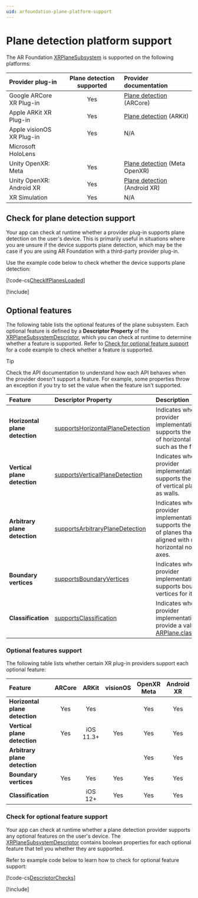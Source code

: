 ```yaml
---
uid: arfoundation-plane-platform-support
---
```

# Plane detection platform support

The AR Foundation [XRPlaneSubsystem](xref:UnityEngine.XR.ARSubsystems.XRPlaneSubsystem) is supported on the following platforms:

| Provider plug-in | Plane detection supported | Provider documentation |
| :--------------- | :-----------------------: | :--------------------- |
| Google ARCore XR Plug-in | Yes | [Plane detection](xref:arcore-plane-detection) (ARCore) |
| Apple ARKit XR Plug-in | Yes | [Plane detection](xref:arkit-plane-detection) (ARKit) |
| Apple visionOS XR Plug-in | Yes | N/A |
| Microsoft HoloLens | | |
| Unity OpenXR: Meta | Yes | [Plane detection](xref:meta-openxr-planes) (Meta OpenXR) |
| Unity OpenXR: Android XR | Yes | [Plane detection](xref:androidxr-openxr-plane-detection) (Android XR) |
| XR Simulation | Yes | N/A |

## Check for plane detection support

Your app can check at runtime whether a provider plug-in supports plane detection on the user's device. This is primarily useful in situations where you are unsure if the device supports plane detection, which may be the case if you are using AR Foundation with a third-party provider plug-in.

Use the example code below to check whether the device supports plane detection:

[!code-cs[CheckIfPlanesLoaded](../../../Tests/Runtime/CodeSamples/LoaderUtilitySamples.cs#CheckIfPlanesLoaded)]

[!include[](../../snippets/initialization.md)]

## Optional features

The following table lists the optional features of the plane subsystem. Each optional feature is defined by a **Descriptor Property** of the [XRPlaneSubsystemDescriptor](xref:UnityEngine.XR.ARSubsystems.XRPlaneSubsystemDescriptor), which you can check at runtime to determine whether a feature is supported. Refer to [Check for optional feature support](#check-feature-support) for a code example to check whether a feature is supported.

> [!TIP]
> Check the API documentation to understand how each API behaves when the provider doesn't support a feature. For example, some properties throw an exception if you try to set the value when the feature isn't supported.

| Feature | Descriptor Property | Description |
| :------ | :------------------ | :---------- |
| **Horizontal plane detection** | [supportsHorizontalPlaneDetection](xref:UnityEngine.XR.ARSubsystems.XRPlaneSubsystemDescriptor.supportsHorizontalPlaneDetection) |Indicates whether the provider implementation supports the detection of horizontal planes, such as the floor. |
| **Vertical plane detection** | [supportsVerticalPlaneDetection](xref:UnityEngine.XR.ARSubsystems.XRPlaneSubsystemDescriptor.supportsVerticalPlaneDetection) | Indicates whether the provider implementation supports the detection of vertical planes, such as walls. |
| **Arbitrary plane detection** | [supportsArbitraryPlaneDetection](xref:UnityEngine.XR.ARSubsystems.XRPlaneSubsystemDescriptor.supportsArbitraryPlaneDetection) | Indicates whether the provider implementation supports the detection of planes that are aligned with neither the horizontal nor vertical axes. |
| **Boundary vertices** | [supportsBoundaryVertices](xref:UnityEngine.XR.ARSubsystems.XRPlaneSubsystemDescriptor.supportsBoundaryVertices) | Indicates whether the provider implementation supports boundary vertices for its planes. |
| **Classification** | [supportsClassification](xref:UnityEngine.XR.ARSubsystems.XRPlaneSubsystemDescriptor.supportsClassification) | Indicates whether the provider implementation can provide a value for [ARPlane.classifications](xref:UnityEngine.XR.ARFoundation.ARPlane.classifications). |

<a id="optional-features-support-table"></a>

### Optional features support

The following table lists whether certain XR plug-in providers support each optional feature:

| Feature | ARCore | ARKit | visionOS | OpenXR Meta | Android XR | XR Simulation |
| :------ | :----: | :---: | :------: | :---------: | :--------: |:-----------: |
| **Horizontal plane detection** | Yes | Yes | |Yes | Yes | Yes |
| **Vertical plane detection** | Yes | iOS 11.3+ | Yes | Yes | Yes | Yes |
| **Arbitrary plane detection** | | | | Yes | Yes | |
| **Boundary vertices** | Yes | Yes | Yes | Yes | Yes | Yes |
| **Classification** | | iOS 12+ | Yes |Yes | Yes | |

<a id="check-feature-support"></a>

### Check for optional feature support

Your app can check at runtime whether a plane detection provider supports any optional features on the user's device. The [XRPlaneSubsystemDescriptor](xref:UnityEngine.XR.ARSubsystems.XRPlaneSubsystemDescriptor) contains boolean properties for each optional feature that tell you whether they are supported.

Refer to example code below to learn how to check for optional feature support:

[!code-cs[DescriptorChecks](../../../Tests/Runtime/CodeSamples/ARPlaneManagerSamples.cs#DescriptorChecks)]

[!include[](../../snippets/apple-arkit-trademark.md)]
